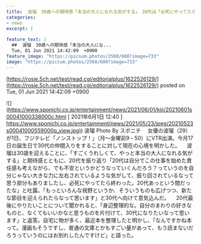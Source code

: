 ```yaml
---
title:  波瑠　30歳への期待感「本当の大人になれる気がする」　20代は「必死にやってたら終わった」  
categories:
- news
excerpt: |
  
feature_text: |
  ##  波瑠　30歳への期待感「本当の大人にな...
  Tue, 01 Jun 2021 14:42:09  +0900
feature_image: "https://picsum.photos/2560/600?image=733"
image: "https://picsum.photos/2560/600?image=733"
---
```


[https://rosie.5ch.net/test/read.cgi/editorialplus/1622526129/](https://rosie.5ch.net/test/read.cgi/editorialplus/1622526129/)
posted on Tue, 01 Jun 2021 14:42:09  +0900

<!--more-->

![](https://www.sponichi.co.jp/entertainment/news/2021/06/01/kiji/20210601s00041000338000c.html [ 2021年6月1日 12:40 ] [https://www.sponichi.co.jp/entertainment/news/2021/05/23/jpeg/20210523s00041000559000p_view.jpg)](https://www.sponichi.co.jp/entertainment/news/2021/05/23/jpeg/20210523s00041000559000p_view.jpg)) 波瑠 Photo By スポニチ 　女優の波瑠（29）が1日、フジテレビ「ノンストップ！」（月〜金曜前9・50）にVTR出演。今月17日の誕生日で30代の仲間入りをすることに対して現在の心境を明かした。 　波瑠は30歳を迎えることに、「すごくうれしくて、やっと本当の大人になれる気がする」と期待感とともに、20代を振り返り「20代は自分でこの仕事を始めた責任感も考えながら、でも不安というかどうなっていくんだろう？っていうのを自分じゃない大きな力に左右されているような気がして、振り回されているなって思う部分もありましたし、必死にやってたら終わった。20代あっという間だったな」と吐露。「もっといろんな視野というか、そういうものも広げつつ、新たな節目を迎えられたらなって思います」と30代へ向けて意気込んだ。 　20代最後にやりたいことについて聞かれると、「身辺整理的な。自分のまわりの好きなものと、なくてもいいかなと思うものを片付けて、30代になりたいなって思います」と返答。自宅に物が多く、最近本を整理したと明かし、「なんですかね本って。漫画もそうですし、普通の文庫とかもすごい量があって、もう読まないだろうっていうのにはお別れしたんですけど」と語った。
